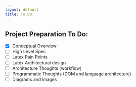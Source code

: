 ```yaml
---
layout: default
title: To DO:
---
```

## Project Preparation To Do:

- [X] Conceptual Overview
- [ ] High Level Spec
- [ ] Latex Pain Points
- [ ] Latex Architectural design
- [ ] Architecture Thoughts (workflow)
- [ ] Programmatic Thoughts (DOM and language architecture)
- [ ] Diagrams and Images